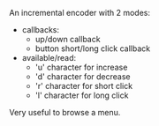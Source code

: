 An incremental encoder with 2 modes:
- callbacks:
    - up/down callback
    - button short/long click callback
- available/read:
    - 'u' character for increase
    - 'd' character for decrease
    - 'r' character for short click
    - 'l' character for long click
    
Very useful to browse a menu.

